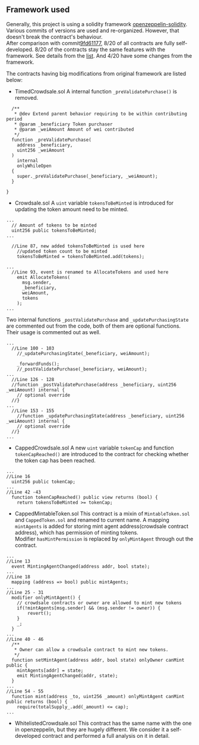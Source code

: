 ## Framework used

Generally, this project is using a solidity framework [openzeppelin-solidity](https://github.com/OpenZeppelin/openzeppelin-solidity). Various commits of versions are used and re-organized. However, that doesn't break the contract's behaviour. <br>
After comparison with commit[9fd61177](https://github.com/OpenZeppelin/openzeppelin-solidity/tree/9fd61177c3046e85fe3a492dd885322da20cc05f), 8/20 of all contracts are fully self-developed. 8/20 of the contracts stay the same features with the framework. See details from the [list](https://gist.github.com/ryu9827/4b702b2a85dcb0cca1c17c668bd73c50). And 4/20 have some changes from the framework.<br>

The contracts having big modifications from original framework are listed below:

* TimedCrowdsale.sol
A internal function `_preValidatePurchase()` is removed.
```
  /**
   * @dev Extend parent behavior requiring to be within contributing period
   * @param _beneficiary Token purchaser
   * @param _weiAmount Amount of wei contributed
   */
  function _preValidatePurchase(
    address _beneficiary,
    uint256 _weiAmount
  )
    internal
    onlyWhileOpen
  {
    super._preValidatePurchase(_beneficiary, _weiAmount);
  }

}
```

* Crowdsale.sol
A `uint` variable `tokensToBeMinted` is introduced for updating the token amount need to be minted.
```
...
  // Amount of tokens to be minted
  uint256 public tokensToBeMinted;
...

  //Line 87, new added tokensToBeMinted is used here
    //updated token count to be minted
    tokensToBeMinted = tokensToBeMinted.add(tokens);

...
  //Line 93, event is renamed to AllocateTokens and used here
    emit AllocateTokens(
      msg.sender,
      _beneficiary,
      weiAmount,
      tokens
    );
...
```

Two internal functions `_postValidatePurchase` and `_updatePurchasingState` are commented out from the code, both of them are optional functions. Their usage is commented out as well.
```
...
  //Line 100 - 103
    //_updatePurchasingState(_beneficiary, weiAmount);

    _forwardFunds();
    //_postValidatePurchase(_beneficiary, weiAmount);
...
  //Line 126 - 128
  //function _postValidatePurchase(address _beneficiary, uint256 _weiAmount) internal {
    // optional override
  //}
...
  //Line 153 - 155
    //function _updatePurchasingState(address _beneficiary, uint256 _weiAmount) internal {
    // optional override
  //}
...
```

* CappedCrowdsale.sol
A new `uint` variable `tokenCap` and function `tokenCapReached()` are introduced to the contract for checking whether the token cap has been reached.
```
...
//Line 16
  uint256 public tokenCap;
...
//Line 42 -43
  function tokenCapReached() public view returns (bool) {
    return tokensToBeMinted >= tokenCap;
```

* CappedMintableToken.sol
This contract is a mixin of `MintableToken.sol` and `CappedToken.sol` and renamed to current name. A mapping `mintAgents` is added for storing mint agent address(crowdsale contract address), which has permission of minting tokens. <br>
Modifier `hasMintPermission` is replaced by `onlyMintAgent` through out the contract.
```
...
//Line 13
  event MintingAgentChanged(address addr, bool state);
...
//Line 18
  mapping (address => bool) public mintAgents;
...
//Line 25 - 31
  modifier onlyMintAgent() {
    // crowdsale contracts or owner are allowed to mint new tokens
    if(!mintAgents[msg.sender] && (msg.sender != owner)) {
        revert();
    }
    _;
  }
...
//Line 40 - 46
  /**
   * Owner can allow a crowdsale contract to mint new tokens.
   */
  function setMintAgent(address addr, bool state) onlyOwner canMint public {
    mintAgents[addr] = state;
    emit MintingAgentChanged(addr, state);
  }
...
//Line 54 - 55
  function mint(address _to, uint256 _amount) onlyMintAgent canMint public returns (bool) {
    require(totalSupply_.add(_amount) <= cap);
...
```

* WhitelistedCrowdsale.sol
This contract has the same name with the one in openzeppelin, but they are hugely different. We consider it a self-developed contract and performed a full analysis on it in detail.
